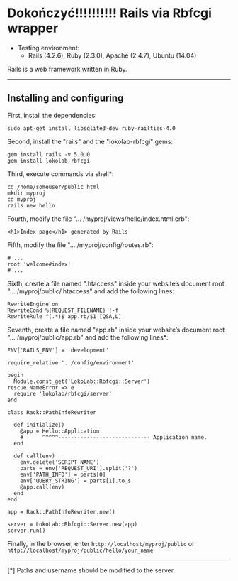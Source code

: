 Dokończyć!!!!!!!!!!
Rails via Rbfcgi wrapper
========================

- Testing environment:
  - Rails (4.2.6), Ruby (2.3.0),
    Apache (2.4.7), Ubuntu (14.04)

Rails is a web framework written in Ruby.
_________________________________________

Installing and configuring
--------------------------

First, install the dependencies:

    sudo apt-get install libsqlite3-dev ruby-railties-4.0

Second, install the "rails" and the "lokolab-rbfcgi" gems:

    gem install rails -v 5.0.0
    gem install lokolab-rbfcgi

Third, execute commands via shell*:

    cd /home/someuser/public_html
    mkdir myproj
    cd myproj
    rails new hello

Fourth, modify the file "... /myproj/views/hello/index.html.erb":

    <h1>Index page</h1> generated by Rails

Fifth, modify the file "... /myproj/config/routes.rb":

    # ...
    root 'welcome#index'
    # ...

Sixth, create a file named ".htaccess" inside your
website’s document root "... /myproj/public/.htaccess"
and add the following lines:

    RewriteEngine on
    RewriteCond %{REQUEST_FILENAME} !-f
    RewriteRule ^(.*)$ app.rb/$1 [QSA,L]

Seventh, create a file named "app.rb" inside your
website’s document root "... /myproj/public/app.rb"
and add the following lines*:

    ENV['RAILS_ENV'] = 'development'

    require_relative '../config/environment'

    begin
      Module.const_get('LokoLab::Rbfcgi::Server')
    rescue NameError => e
      require 'lokolab/rbfcgi/server'
    end

    class Rack::PathInfoRewriter

      def initialize()
        @app = Hello::Application
        #      ^^^^^----------------------------- Application name.
      end

      def call(env)
        env.delete('SCRIPT_NAME')
        parts = env['REQUEST_URI'].split('?')
        env['PATH_INFO'] = parts[0]
        env['QUERY_STRING'] = parts[1].to_s
        @app.call(env)
      end
    end

    app = Rack::PathInfoRewriter.new()

    server = LokoLab::Rbfcgi::Server.new(app)
    server.run()

Finally, in the browser, enter `http://localhost/myproj/public`
or `http://localhost/myproj/public/hello/your_name`

________________________________________________________
[*] Paths and username should be modified to the server.

